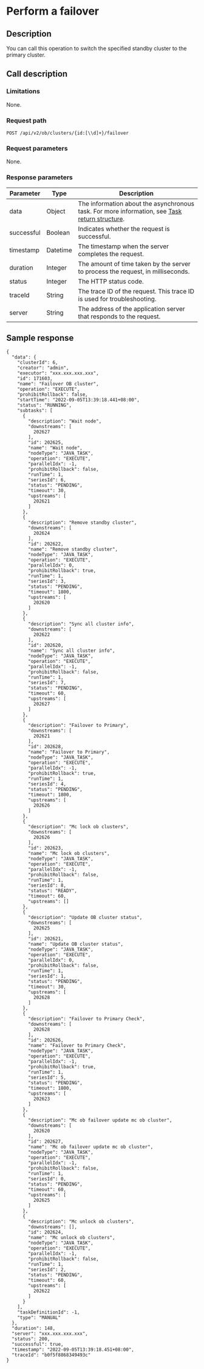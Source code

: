 # Perform a failover

## Description

You can call this operation to switch the specified standby cluster to the primary cluster.

## Call description

### Limitations

None.

### Request path

`POST /api/v2/ob/clusters/{id:[\\d]+}/failover`

### Request parameters

None.

### Response parameters

| Parameter | Type | Description |
|-------------|----------|-----------------------|
| data | Object | The information about the asynchronous task. For more information, see [Task return structure](../400.task-return-structure.md).  |
| successful | Boolean | Indicates whether the request is successful.  |
| timestamp | Datetime | The timestamp when the server completes the request.  |
| duration | Integer | The amount of time taken by the server to process the request, in milliseconds.  |
| status | Integer | The HTTP status code.  |
| traceId | String | The trace ID of the request. This trace ID is used for troubleshooting.  |
| server | String | The address of the application server that responds to the request.  |

## Sample response

```shell
{
  "data": {
    "clusterId": 6,
    "creator": "admin",
    "executor": "xxx.xxx.xxx.xxx",
    "id": 171603,
    "name": "Failover OB cluster",
    "operation": "EXECUTE",
    "prohibitRollback": false,
    "startTime": "2022-09-05T13:39:18.441+08:00",
    "status": "RUNNING",
    "subtasks": [
      {
        "description": "Wait node",
        "downstreams": [
          202627
        ],
        "id": 202625,
        "name": "Wait node",
        "nodeType": "JAVA_TASK",
        "operation": "EXECUTE",
        "parallelIdx": -1,
        "prohibitRollback": false,
        "runTime": 1,
        "seriesId": 6,
        "status": "PENDING",
        "timeout": 30,
        "upstreams": [
          202621
        ]
      },
      {
        "description": "Remove standby cluster",
        "downstreams": [
          202624
        ],
        "id": 202622,
        "name": "Remove standby cluster",
        "nodeType": "JAVA_TASK",
        "operation": "EXECUTE",
        "parallelIdx": 0,
        "prohibitRollback": true,
        "runTime": 1,
        "seriesId": 3,
        "status": "PENDING",
        "timeout": 1800,
        "upstreams": [
          202620
        ]
      },
      {
        "description": "Sync all cluster info",
        "downstreams": [
          202622
        ],
        "id": 202620,
        "name": "Sync all cluster info",
        "nodeType": "JAVA_TASK",
        "operation": "EXECUTE",
        "parallelIdx": -1,
        "prohibitRollback": false,
        "runTime": 1,
        "seriesId": 7,
        "status": "PENDING",
        "timeout": 60,
        "upstreams": [
          202627
        ]
      },
      {
        "description": "Failover to Primary",
        "downstreams": [
          202621
        ],
        "id": 202628,
        "name": "Failover to Primary",
        "nodeType": "JAVA_TASK",
        "operation": "EXECUTE",
        "parallelIdx": -1,
        "prohibitRollback": true,
        "runTime": 1,
        "seriesId": 4,
        "status": "PENDING",
        "timeout": 1800,
        "upstreams": [
          202626
        ]
      },
      {
        "description": "Mc lock ob clusters",
        "downstreams": [
          202626
        ],
        "id": 202623,
        "name": "Mc lock ob clusters",
        "nodeType": "JAVA_TASK",
        "operation": "EXECUTE",
        "parallelIdx": -1,
        "prohibitRollback": false,
        "runTime": 1,
        "seriesId": 8,
        "status": "READY",
        "timeout": 60,
        "upstreams": []
      },
      {
        "description": "Update OB cluster status",
        "downstreams": [
          202625
        ],
        "id": 202621,
        "name": "Update OB cluster status",
        "nodeType": "JAVA_TASK",
        "operation": "EXECUTE",
        "parallelIdx": 0,
        "prohibitRollback": false,
        "runTime": 1,
        "seriesId": 1,
        "status": "PENDING",
        "timeout": 30,
        "upstreams": [
          202628
        ]
      },
      {
        "description": "Failover to Primary Check",
        "downstreams": [
          202628
        ],
        "id": 202626,
        "name": "Failover to Primary Check",
        "nodeType": "JAVA_TASK",
        "operation": "EXECUTE",
        "parallelIdx": -1,
        "prohibitRollback": true,
        "runTime": 1,
        "seriesId": 5,
        "status": "PENDING",
        "timeout": 1800,
        "upstreams": [
          202623
        ]
      },
      {
        "description": "Mc ob failover update mc ob cluster",
        "downstreams": [
          202620
        ],
        "id": 202627,
        "name": "Mc ob failover update mc ob cluster",
        "nodeType": "JAVA_TASK",
        "operation": "EXECUTE",
        "parallelIdx": -1,
        "prohibitRollback": false,
        "runTime": 1,
        "seriesId": 0,
        "status": "PENDING",
        "timeout": 60,
        "upstreams": [
          202625
        ]
      },
      {
        "description": "Mc unlock ob clusters",
        "downstreams": [],
        "id": 202624,
        "name": "Mc unlock ob clusters",
        "nodeType": "JAVA_TASK",
        "operation": "EXECUTE",
        "parallelIdx": -1,
        "prohibitRollback": false,
        "runTime": 1,
        "seriesId": 2,
        "status": "PENDING",
        "timeout": 60,
        "upstreams": [
          202622
        ]
      }
    ],
    "taskDefinitionId": -1,
    "type": "MANUAL"
  },
  "duration": 148,
  "server": "xxx.xxx.xxx.xxx",
  "status": 200,
  "successful": true,
  "timestamp": "2022-09-05T13:39:18.451+08:00",
  "traceId": "b0f5f8868349493c"
}
```
